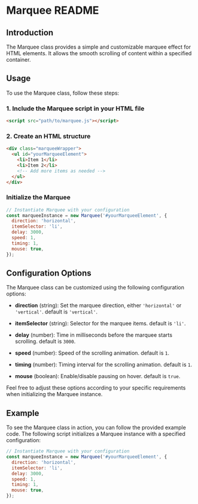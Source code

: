 # Marquee README

## Introduction

The Marquee class provides a simple and customizable marquee effect for HTML elements. It allows the smooth scrolling of content within a specified container.

## Usage

To use the Marquee class, follow these steps:

### 1. Include the Marquee script in your HTML file

```html
<script src="path/to/marquee.js"></script>
```
### 2. Create an HTML structure

```html
<div class="marqueeWrapper">
  <ul id="yourMarqueeElement">
    <li>Item 1</li>
    <li>Item 2</li>
    <!-- Add more items as needed -->
  </ul>
</div>
```

### Initialize the Marquee
```javascript
// Instantiate Marquee with your configuration
const marqueeInstance = new Marquee('#yourMarqueeElement', {
  direction: 'horizontal',
  itemSelector: 'li',
  delay: 3000,
  speed: 1,
  timing: 1,
  mouse: true,
});
```
## Configuration Options

The Marquee class can be customized using the following configuration options:

- **direction** (string): Set the marquee direction, either `'horizontal'` or `'vertical'`. default is `'vertical'`.

- **itemSelector** (string): Selector for the marquee items. default is `'li'`.

- **delay** (number): Time in milliseconds before the marquee starts scrolling. default is `3000`.

- **speed** (number): Speed of the scrolling animation. default is `1`.

- **timing** (number): Timing interval for the scrolling animation. default is `1`.

- **mouse** (boolean): Enable/disable pausing on hover. default is `true`.

Feel free to adjust these options according to your specific requirements when initializing the Marquee instance.

## Example

To see the Marquee class in action, you can follow the provided example code. The following script initializes a Marquee instance with a specified configuration:

```javascript
// Instantiate Marquee with your configuration
const marqueeInstance = new Marquee('#yourMarqueeElement', {
  direction: 'horizontal',
  itemSelector: 'li',
  delay: 3000,
  speed: 1,
  timing: 1,
  mouse: true,
});
```
